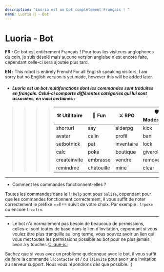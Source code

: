 ```yaml
---
description: "Luoria est un bot complètement Français ! "
name: Luoria 🌙 - Bot
---
```


# Luoria  - Bot

**FR :** Ce bot est entièrement Français ! Pour tous les visiteurs anglophones du coin, je suis désolé mais aucune version anglaise n'est encore faite, cependant celle-ci sera ajoutée plus tard.

**EN :** This robot is entirely French! For all English speaking visitors, I am sorry but no English version is yet made, however this will be added later.

* #### *Luoria est un bot multifonctions dont les commandes sont traduites en français. Celui-ci comporte différentes catégories qui lui sont associées, en voici certaines :*


>>>>|⚒ Utilitaire|🎉 Fun |⚔ RPG |🛡 Modération
>>>>|-----|------|------|------|
>>>>|shorturl|say|aiderpg|kick
>>>>|avatar|calin|profil|ban
>>>>|setbotnick|pat|inventaire|lock
>>>>|calc|poke|boutique|giverole
>>>>|createinvite|embrasse|vendre|removerole
>>>>|remindme|chatouille|mine|clear
-----
* Comment les commandes fonctionnent-elles ?

Toutes les commandes dans le `l!help` sont sous ` balise `, cependant pour que les commandes fonctionnent correctement, il vous suffit de noter correctement le préfixe ==l!== suivit de votre choix. Par exemple : `l!poke` ou encore `l!calin`.

------

* Le bot n'a normalement pas besoin de beaucoup de permissions, celles-ci sont toutes de base dans le lien d'invitation, cependant si vous voulez être plus tranquille au long terme, vous pouvez avoir un lien qui vous met toutes les permissions possible au bot pour ne plus jamais avoir à y toucher. [Clique-ici](https://discordapp.com/oauth2/authorize?client_id=641788481802207243&scope=bot&permissions=2146958591)

Sachez que si vous avez un problème quelconque avec le bot, il vous suffit de faire la commande `l!contacter` et / ou `l!invite` pour avoir une invitation au serveur support. Nous vous répondrons dès que possible. ;)
